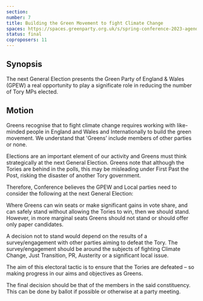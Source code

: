 ```yaml
---
section:
number: 7
title: Building the Green Movement to fight Climate Change
spaces: https://spaces.greenparty.org.uk/s/spring-conference-2023-agenda-forum/?contentId=119553
status: final
coproposers: 11
---
```

## Synopsis
The next General Election presents the Green Party of England & Wales (GPEW) a real opportunity to play a significate role in reducing the number of Tory MPs elected.

## Motion
Greens recognise that to fight climate change requires working with like-minded people in England and Wales and Internationally to build the green movement. We understand that 'Greens’ include members of other parties or none.

Elections are an important element of our activity and Greens must think strategically at the next General Election. Greens note that although the Tories are behind in the polls, this may be misleading under First Past the Post, risking the disaster of another Tory government.

Therefore, Conference believes the GPEW and Local parties need to consider the following at the next General Election:

Where Greens can win seats or make significant gains in vote share, and can safely stand without allowing the Tories to win, then we should stand. However, in more marginal seats Greens should not stand or should offer only paper candidates.

A decision not to stand would depend on the results of a survey/engagement with other parties aiming to defeat the Tory. The survey/engagement should be around the subjects of fighting Climate Change, Just Transition, PR, Austerity or a significant local issue.

The aim of this electoral tactic is to ensure that the Tories are defeated – so making progress in our aims and objectives as Greens.

The final decision should be that of the members in the said constituency. This can be done by ballot if possible or otherwise at a party meeting.
